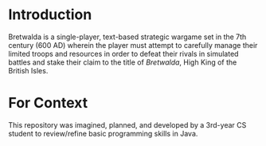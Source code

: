 # Introduction
Bretwalda is a single-player, text-based strategic wargame set in the 7th century (600 AD) wherein the player must attempt to carefully manage their limited troops and resources in order to defeat their rivals in simulated battles and stake their claim to the title of *Bretwalda*, High King of the British Isles.
# For Context
This repository was imagined, planned, and developed by a 3rd-year CS student to review/refine basic programming skills in Java.
